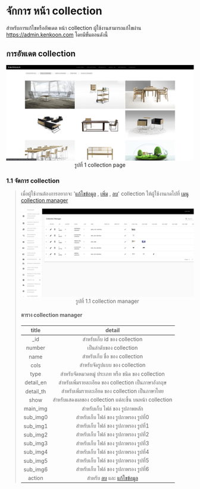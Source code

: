 # จักการ หน้า collection

สำหรับการแก้ไขหรืออัพเดต หน้า collection ผู้ใช้งานสามารถแก้ไขผ่าน https://admin.kenkoon.com โดยมีขั้นตอนดังนี้

## การอัพเดต collection

<p align="center" >
<img src=imgs/collection_page.png >
รูปที่ 1 collection page
</p>

### 1.1 จัดการ collection

> เมื่อผู้ใช้งานต้องการอยากจะ '<a href=/docs/recommend/recommend.md#46-เมื่อผู้ใช้งานกดปุ่ม  >แก้ไขข้อมูล</a> , <a href=/docs/recommend/recommend.md#44-ปุ่ม-เพิ่ม  >เพิ่ม</a> , <a href=/docs/recommend/recommend.md#47-เมื่อกดปุ่ม >ลบ</a>'  collection ให้ผู้ใช้งานกดไปที่  <a href=/docs/recommend/recommend.md#39-เมนู-collection-manager > เมนู collection manager</a></p>
> <p align="center" >
> <img src=imgs/collection_manager_page.png >
> รูปที่ 1.1 collection manager
> </p>
>
> #### ตาราง collection manager
> | title | detail | 
> | :-----: | :------: |
> | _id    | สำหรับเก็บ id ของ collection | 
> | number    | เป็นลำดับของ collection | 
> | name | สำหรับเก็บ ชื่อ ของ collection | 
> | cols | สำหรับจัดรูปแบบ ของ collection | 
> | type | สำหรับจัดหมวดหมู่ ประเภท หรือ ชนิด ของ collection | 
> | detail_en | สำหรับเพิ่มรายละเอียด ของ collection เป็นภาษาอังกฤษ | 
> | detail_th | สำหรับเพิ่มรายละเอียด ของ collection เป็นภาษาไทย | 
> | show | สำหรับแสดงผลของ collection แต่ละชิ้น บนหน้า collection  | 
> | main_img | สำหรับเก็บ ไฟล์ ของ รูปภาพหลัก | 
> | sub_img0 | สำหรับเก็บ ไฟล์ ของ รูปภาพรอง รูปที่0 | 
> | sub_img1 | สำหรับเก็บ ไฟล์ ของ รูปภาพรอง รูปที่1 | 
> | sub_img2 | สำหรับเก็บ ไฟล์ ของ รูปภาพรอง รูปที่2 | 
> | sub_img3 | สำหรับเก็บ ไฟล์ ของ รูปภาพรอง รูปที่3 | 
> | sub_img4 | สำหรับเก็บ ไฟล์ ของ รูปภาพรอง รูปที่4 | 
> | sub_img5 | สำหรับเก็บ ไฟล์ ของ รูปภาพรอง รูปที่5 | 
> | sub_img6 | สำหรับเก็บ ไฟล์ ของ รูปภาพรอง รูปที่6 | 
> | action | สำหรับ <a href=/docs/recommend/recommend.md#47-เมื่อกดปุ่ม >ลบ</a> และ <a href=/docs/recommend/recommend.md#46-เมื่อผู้ใช้งานกดปุ่ม >แก้ไขข้อมูล</a> | 

<br/>
<br/>
<br/>
